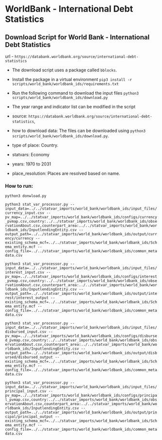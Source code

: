 # WorldBank - International Debt Statistics

## Download Script for World Bank - International Debt Statistics

url - `https://databank.worldbank.org/source/international-debt-statistics`

- The download script uses a package called `bblocks`.
- Install the package in a virtual environment `pip3 install -r scripts/world_bank/worldbank_ids/requirements.txt`
- Run the following command to download the input files `python3 scripts/world_bank/worldbank_ids/download.py`
- The year range and indicator list can be modified in the script

- source: `https://databank.worldbank.org/source/international-debt-statistics`, 

- how to download data: The files can be downloaded using `python3 scripts/world_bank/worldbank_ids/download.py`.

- type of place: Country.

- statvars: Economy

- years: 1970 to 2031

- place_resolution: Places are resolved based on name.

### How to run:

`python3 donwload.py`

`python3 stat_var_processor.py --input_data=../../statvar_imports/world_bank/worldbank_ids/input_files/currency_input.csv --pv_map=../../statvar_imports/world_bank/worldbank_ids/configs/currency_pvmap.csv,country:../../statvar_imports/world_bank/worldbank_ids/observationAbout.csv,counterpart_area:../../statvar_imports/world_bank/worldbank_ids/InputlendingEntity.csv --output_path=../../statvar_imports/world_bank/worldbank_ids/output/currency/currency --existing_schema_mcf=../../statvar_imports/world_bank/worldbank_ids/Schema_entity.mcf --config_file=../../statvar_imports/world_bank/worldbank_ids/common_metadata.csv`

`python3 stat_var_processor.py --input_data=../../statvar_imports/world_bank/worldbank_ids/input_files/interest_input.csv --pv_map=../../statvar_imports/world_bank/worldbank_ids/configs/interest_pvmap.csv,country:../../statvar_imports/world_bank/worldbank_ids/observationAbout.csv,counterpart_area:../../statvar_imports/world_bank/worldbank_ids/InputlendingEntity.csv --output_path=../../statvar_imports/world_bank/worldbank_ids/output/interest/interest_output --existing_schema_mcf=../../statvar_imports/world_bank/worldbank_ids/Schema_entity.mcf --config_file=../../statvar_imports/world_bank/worldbank_ids/common_metadata.csv`

`python3 stat_var_processor.py --input_data=../../statvar_imports/world_bank/worldbank_ids/input_files/disbursed_input.csv --pv_map=../../statvar_imports/world_bank/worldbank_ids/configs/disbursed_pvmap.csv,country:../../statvar_imports/world_bank/worldbank_ids/observationAbout.csv,counterpart_area:../../statvar_imports/world_bank/worldbank_ids/InputlendingEntity.csv --output_path=../../statvar_imports/world_bank/worldbank_ids/output/disbursed/disbursed_output --existing_schema_mcf=../../statvar_imports/world_bank/worldbank_ids/Schema_entity.mcf --config_file=../../statvar_imports/world_bank/worldbank_ids/common_metadata.csv`

`python3 stat_var_processor.py --input_data=../../statvar_imports/world_bank/worldbank_ids/input_files/principal_input.csv --pv_map=../../statvar_imports/world_bank/worldbank_ids/configs/principal_pvmap.csv,country:../../statvar_imports/world_bank/worldbank_ids/observationAbout.csv,counterpart_area:../../statvar_imports/world_bank/worldbank_ids/InputlendingEntity.csv --output_path=../../statvar_imports/world_bank/worldbank_ids/output/principal/principal_output --existing_schema_mcf=../../statvar_imports/world_bank/worldbank_ids/Schema_entity.mcf --config_file=../../statvar_imports/world_bank/worldbank_ids/common_metadata.csv`
